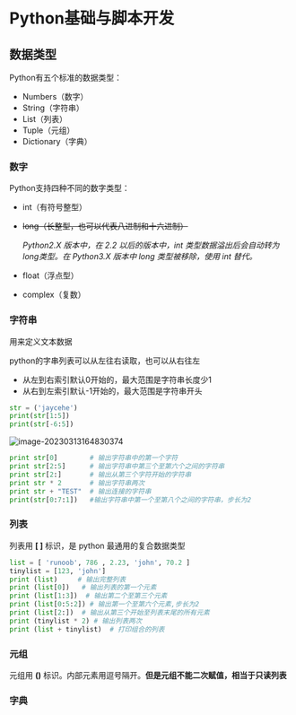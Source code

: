 # Python基础与脚本开发
## 数据类型

Python有五个标准的数据类型：

- Numbers（数字）
- String（字符串）
- List（列表）
- Tuple（元组）
- Dictionary（字典）

### 数字

Python支持四种不同的数字类型：

- int（有符号整型）

- ~~long（长整型，也可以代表八进制和十六进制）~~

  *Python2.X 版本中，在 2.2 以后的版本中，int 类型数据溢出后会自动转为long类型。在 Python3.X 版本中 long 类型被移除，使用 int 替代。*

- float（浮点型）

- complex（复数）

### 字符串

用来定义文本数据

python的字串列表可以从左往右读取，也可以从右往左

- 从左到右索引默认0开始的，最大范围是字符串长度少1
- 从右到左索引默认-1开始的，最大范围是字符串开头

```python
str = ('jaycehe')
print(str[1:5])
print(str[-6:5])
```

![image-20230313164830374](https://oss.jayce.icu/markdown/image-20230313164830374.png)

```python
print str[0]        # 输出字符串中的第一个字符 
print str[2:5]      # 输出字符串中第三个至第六个之间的字符串 
print str[2:]       # 输出从第三个字符开始的字符串 
print str * 2       # 输出字符串两次 
print str + "TEST"  # 输出连接的字符串
print(str[0:7:1])   #输出字符串中第一个至第八个之间的字符串，步长为2
```

 

### 列表

列表用 **[ ]** 标识，是 python 最通用的复合数据类型

```python
list = [ 'runoob', 786 , 2.23, 'john', 70.2 ]
tinylist = [123, 'john']
print (list)     # 输出完整列表
print (list[0])   # 输出列表的第一个元素
print (list[1:3])  # 输出第二个至第三个元素 
print (list[0:5:2]) # 输出第一个至第六个元素,步长为2
print (list[2:])  # 输出从第三个开始至列表末尾的所有元素
print (tinylist * 2) # 输出列表两次
print (list + tinylist)  # 打印组合的列表
```





### 元组

元组用 **()** 标识。内部元素用逗号隔开。**但是元组不能二次赋值，相当于只读列表**





### 字典
